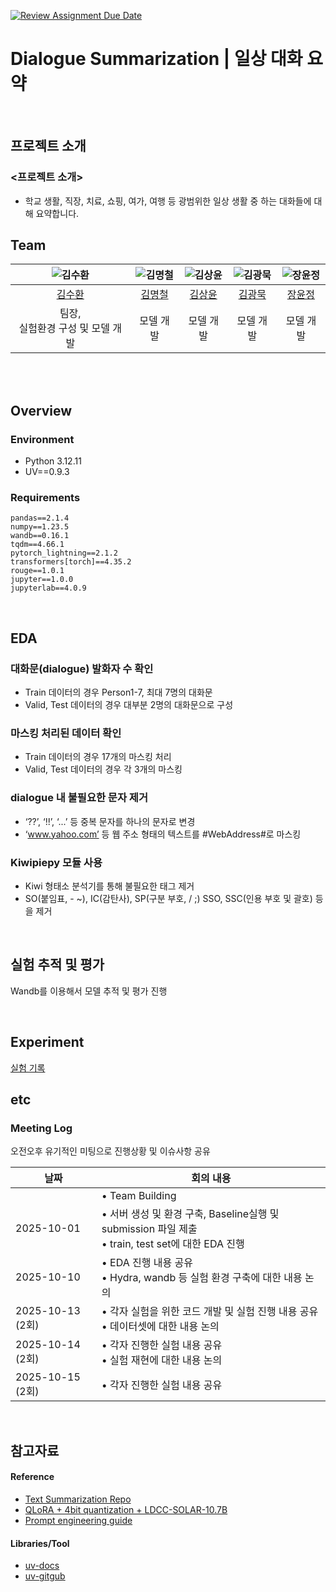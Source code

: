 [![Review Assignment Due Date](https://classroom.github.com/assets/deadline-readme-button-22041afd0340ce965d47ae6ef1cefeee28c7c493a6346c4f15d667ab976d596c.svg)](https://classroom.github.com/a/HS6nBbT4)
# Dialogue Summarization | 일상 대화 요약
<br>

## 프로젝트 소개

### <프로젝트 소개>

- 학교 생활, 직장, 치료, 쇼핑, 여가, 여행 등 광범위한 일상 생활 중 하는 대화들에 대해 요약합니다.

## Team

| ![김수환](https://github.com/user-attachments/assets/bfe05d23-81d0-4409-aca9-b1bb1fb5107f) | ![김명철](https://github.com/user-attachments/assets/0c545d12-539f-419d-816a-a0e4263cc0b2) | ![김상윤](https://github.com/user-attachments/assets/5bd23640-3d34-4292-bc81-e202136a1b6f) | ![김광묵](https://github.com/user-attachments/assets/5aee2fa3-df3c-4183-a780-f2028ad613ca) | ![장윤정](https://github.com/user-attachments/assets/bee0c0c4-ae06-4477-8ea6-a3cdaf2b00f8) |
| :--------------------------------------------------------------: | :--------------------------------------------------------------: | :--------------------------------------------------------------: | :--------------------------------------------------------------: | :--------------------------------------------------------------: |
|            [김수환](https://github.com/suhwankimkim)             |            [김명철](https://github.com/qpwpep)             |            [김상윤](https://github.com/94KSY)             |            [김광묵](https://github.com/JackFink)             |            [장윤정](https://github.com/yjjang06)             |
|                            팀장, <br>실험환경 구성 및 모델 개발                             |                            모델 개발                             |                            모델 개발                             |                            모델 개발                             |                            모델 개발                             |

<br>

<br>

## Overview

### Environment

- Python 3.12.11
- UV==0.9.3

### Requirements

```
pandas==2.1.4
numpy==1.23.5
wandb==0.16.1
tqdm==4.66.1
pytorch_lightning==2.1.2
transformers[torch]==4.35.2
rouge==1.0.1
jupyter==1.0.0
jupyterlab==4.0.9
```

<br>

## EDA

### 대화문(dialogue) 발화자 수 확인

- Train 데이터의 경우 Person1-7, 최대 7명의 대화문
- Valid, Test 데이터의 경우 대부분 2명의 대화문으로 구성

### 마스킹 처리된 데이터 확인

- Train 데이터의 경우 17개의 마스킹 처리
- Valid, Test 데이터의 경우 각 3개의 마스킹

### dialogue 내 불필요한 문자 제거

- ‘??’, ‘!!’, ‘...’ 등 중복 문자를 하나의 문자로 변경
- ‘www.yahoo.com’ 등 웹 주소 형태의 텍스트를 #WebAddress#로 마스킹

### Kiwipiepy 모듈 사용

- Kiwi 형태소 분석기를 통해 불필요한 태그 제거
- SO(붙임표, - ~), IC(감탄사), SP(구분 부호, / ;) SSO, SSC(인용 부호 및 괄호) 등을 제거

<br>

## 실험 추적 및 평가
Wandb를 이용해서 모델 추적 및 평가 진행

<br>

## Experiment

[실험 기록](https://docs.google.com/spreadsheets/d/14OCF-IG1Ow3Q75yJ32m3QmpuRJgbQS-B4O3NNMDZAYU/edit?gid=0#gid=0)

## etc

### Meeting Log
오전오후 유기적인 미팅으로 진행상황 및 이슈사항 공유

|날짜|회의 내용|
|-----|-----|
||• Team Building|
|2025-10-01|• 서버 생성 및 환경 구축, Baseline실행 및 submission 파일 제출<br>• train, test set에 대한 EDA 진행|
|2025-10-10|• EDA 진행 내용 공유<br>• Hydra, wandb 등 실험 환경 구축에 대한 내용 논의|
|2025-10-13 (2회)|• 각자 실험을 위한 코드 개발 및 실험 진행 내용 공유<br>• 데이터셋에 대한 내용 논의|
|2025-10-14 (2회)|• 각자 진행한 실험 내용 공유<br>• 실험 재현에 대한 내용 논의|
|2025-10-15 (2회)|• 각자 진행한 실험 내용 공유|

<br>


## 참고자료

#### Reference
- [Text Summarization Repo](https://github.com/uoneway/Text-Summarization-Repo)
- [QLoRA + 4bit quantization + LDCC-SOLAR-10.7B](https://dacon.io/en/competitions/official/236216/codeshare/9692)
- [Prompt engineering guide](https://www.promptingguide.ai/kr)

#### Libraries/Tool
- [uv-docs](https://docs.astral.sh/uv/)
- [uv-gitgub](https://github.com/astral-sh/uv)
